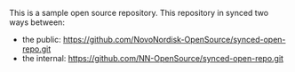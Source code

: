 This is a sample open source repository.
This repository in synced two ways between:
- the public: https://github.com/NovoNordisk-OpenSource/synced-open-repo.git
- the internal: https://github.com/NN-OpenSource/synced-open-repo.git 